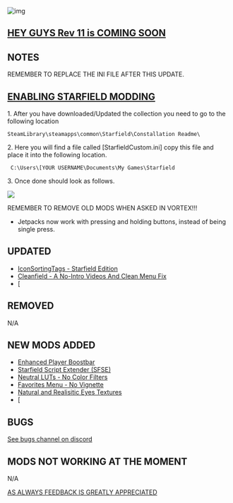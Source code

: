 ![img](https://s11.gifyu.com/images/SgCoI.png)

## [HEY GUYS Rev 11 is COMING SOON](https://)

## NOTES

REMEMBER TO REPLACE THE INI FILE AFTER THIS UPDATE.

## [ENABLING STARFIELD MODDING](https://)

1\. After you have downloaded/Updated the collection you need to go to the following location

```
SteamLibrary\steamapps\common\Starfield\Constallation Readme\
```

2\. Here you will find a file called \[StarfieldCustom.ini] copy this file and place it into the following location.

```
 C:\Users\[YOUR USERNAME\Documents\My Games\Starfield
```

3\. Once done should look as follows.

![](https://s11.gifyu.com/images/SgFGr.png)

REMEMBER TO REMOVE OLD MODS WHEN ASKED IN VORTEX!!!

- Jetpacks now work with pressing and holding buttons, instead of being single press.

## UPDATED

- [IconSortingTags - Starfield Edition](https://www.nexusmods.com/starfield/mods/312?tab=description)
- [Cleanfield - A No-Intro Videos And Clean Menu Fix](https://www.nexusmods.com/starfield/mods/88?tab=description)
- [

## REMOVED

N/A

## NEW MODS ADDED

- [Enhanced Player Boostbar](https://www.nexusmods.com/starfield/mods/537?tab=description)
- [Starfield Script Extender (SFSE)](https://www.nexusmods.com/starfield/mods/106?tab=description)
- [Neutral LUTs - No Color Filters](https://www.nexusmods.com/starfield/mods/323?tab=description)
- [Favorites Menu - No Vignette](https://www.nexusmods.com/starfield/mods/598?tab=description)
- [Natural and Realisitic Eyes Textures](https://www.nexusmods.com/starfield/mods/580?tab=description)
- [


## BUGS

[See bugs channel on discord](https://discord.gg/xZNztPjA2u)

## MODS NOT WORKING AT THE MOMENT

N/A

[AS ALWAYS FEEDBACK IS GREATLY APPRECIATED](https://)
